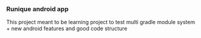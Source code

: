 ### Runique android app

This project meant to be learning project to test multi gradle module system + new android features and good code structure 
